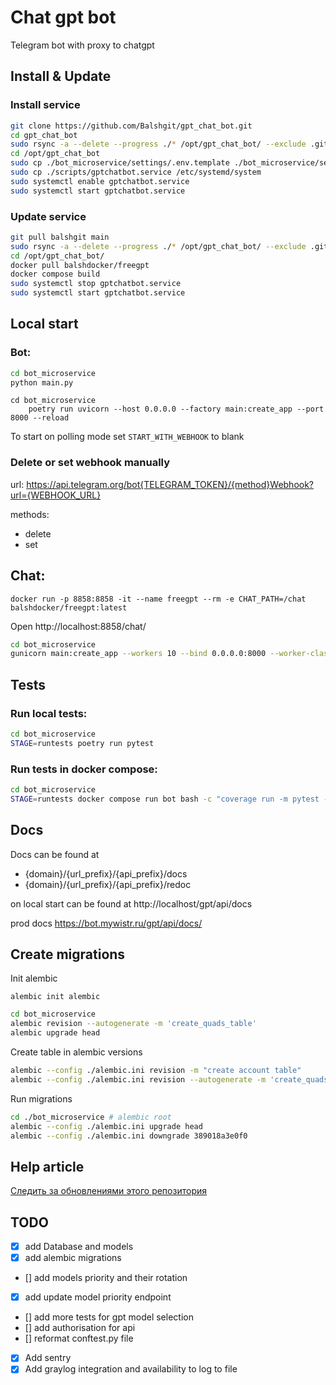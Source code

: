 # Chat gpt bot
Telegram bot with proxy to chatgpt

## Install & Update

### Install service

```bash
git clone https://github.com/Balshgit/gpt_chat_bot.git
cd gpt_chat_bot
sudo rsync -a --delete --progress ./* /opt/gpt_chat_bot/ --exclude .git
cd /opt/gpt_chat_bot
sudo cp ./bot_microservice/settings/.env.template ./bot_microservice/settings/.env
sudo cp ./scripts/gptchatbot.service /etc/systemd/system
sudo systemctl enable gptchatbot.service
sudo systemctl start gptchatbot.service
```

### Update service

```bash
git pull balshgit main
sudo rsync -a --delete --progress ./* /opt/gpt_chat_bot/ --exclude .git
cd /opt/gpt_chat_bot/
docker pull balshdocker/freegpt
docker compose build
sudo systemctl stop gptchatbot.service
sudo systemctl start gptchatbot.service
```

## Local start

### Bot:

```bash
cd bot_microservice
python main.py
```

```shell
cd bot_microservice
	poetry run uvicorn --host 0.0.0.0 --factory main:create_app --port 8000 --reload
```

To start on polling mode set `START_WITH_WEBHOOK` to blank


### Delete or set webhook manually

url: https://api.telegram.org/bot{TELEGRAM_TOKEN}/{method}Webhook?url={WEBHOOK_URL}

methods:
- delete
- set


## Chat:

```shell
docker run -p 8858:8858 -it --name freegpt --rm -e CHAT_PATH=/chat balshdocker/freegpt:latest
```
Open http://localhost:8858/chat/


```bash
cd bot_microservice
gunicorn main:create_app --workers 10 --bind 0.0.0.0:8000 --worker-class uvicorn.workers.UvicornWorker --timeout 150 --max-requests 2000 --max-requests-jitter 400
```


## Tests

### Run local tests:
```bash
cd bot_microservice
STAGE=runtests poetry run pytest
```

### Run tests in docker compose:
```bash
cd bot_microservice
STAGE=runtests docker compose run bot bash -c "coverage run -m pytest -vv --exitfirst && poetry run coverage report"
```

## Docs
Docs can be found at

- {domain}/{url_prefix}/{api_prefix}/docs
- {domain}/{url_prefix}/{api_prefix}/redoc

on local start can be found at http://localhost/gpt/api/docs

prod docs https://bot.mywistr.ru/gpt/api/docs/


## Create migrations

Init alembic

    alembic init alembic


```bash
cd bot_microservice
alembic revision --autogenerate -m 'create_quads_table'
alembic upgrade head
```


Create table in alembic versions

```bash
alembic --config ./alembic.ini revision -m "create account table"
alembic --config ./alembic.ini revision --autogenerate -m 'create_quads_table'
```



Run migrations

```bash
cd ./bot_microservice # alembic root
alembic --config ./alembic.ini upgrade head
alembic --config ./alembic.ini downgrade 389018a3e0f0
```


## Help article

[Следить за обновлениями этого репозитория](https://github.com/fantasy-peak/cpp-freegpt-webui)


## TODO

- [x] add Database and models
- [x] add alembic migrations
- [] add models priority and their rotation
- [x] add update model priority endpoint
- [] add more tests for gpt model selection
- [] add authorisation for api
- [] reformat conftest.py file
- [x] Add sentry
- [x] Add graylog integration and availability to log to file
